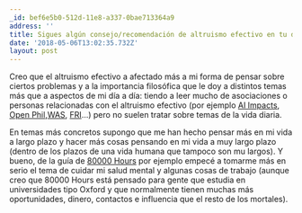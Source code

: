 ```yaml
---
_id: bef6e5b0-512d-11e8-a337-0bae713364a9
address: ''
title: Sigues algún consejo/recomendación de altruismo efectivo en tu día a día?
date: '2018-05-06T13:02:35.732Z'
layout: post
---
```

 
Creo que el altruismo efectivo a afectado más a mi forma de pensar sobre ciertos problemas y a la importancia filosófica que le doy a distintos temas más que a aspectos de mi día a día: tiendo a leer mucho de asociaciones o personas relacionadas con el altruismo efectivo (por ejemplo [AI Impacts](https://aiimpacts.org/), [Open Phil](https://www.openphilanthropy.org/blog),[WAS](https://was-research.org/), [FRI](https://foundational-research.org/)...)  pero no suelen tratar sobre temas de la vida diaria.

En temas más concretos supongo que me han hecho pensar más en mi vida a largo plazo y hacer más cosas pensando en mi vida a muy largo plazo (dentro de los plazos de una vida humana que tampoco son mu largos). Y bueno, de la guía de [80000 Hours](https://80000hours.org/career-guide/) por ejemplo empecé a tomarme más en serio el tema de cuidar mi salud mental y algunas cosas de trabajo (aunque creo que 80000 Hours está pensado para gente que estudia en universidades tipo Oxford y que normalmente tienen muchas más oportunidades, dinero, contactos e influencia que el resto de los mortales).
